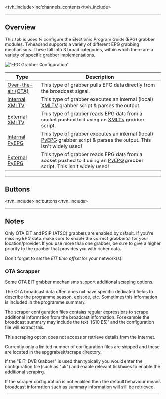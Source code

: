 <tvh_include>inc/channels_contents</tvh_include>

---

## Overview

This tab is used to configure the Electronic Program Guide (EPG) 
grabber modules. Tvheadend supports a variety of different EPG 
grabbing mechanisms. These fall into 3 broad categories, within which 
there are a variety of specific grabber implementations.

!['EPG Grabber Configuration'](static/img/doc/channel/grabber_modules_tab.png)

Type                                          | Description
----------------------------------------------|----------------------------
[Over-the-air (OTA)](class/epggrab_mod_ota)   | This type of grabber pulls EPG data directly from the broadcast signal.
[Internal XMLTV](class/epggrab_mod_int_xmltv) | This type of grabber executes an internal (local) [XMLTV](http://xmltv.org) grabber script & parses the output.
[External XMLTV](class/epggrab_mod_ext_xmltv) | This type of grabber reads EPG data from a socket pushed to it using an [XMLTV](http://xmltv.org) grabber script.
[Internal PyEPG](class/epggrab_mod_int_pyepg) | This type of grabber executes an internal (local) [PyEPG](https://github.com/adamsutton/PyEPG) grabber script & parses the output. This isn't widely used!
[External PyEPG](class/epggrab_mod_ext_pyepg) | This type of grabber reads EPG data from a socket pushed to it using an [PyEPG](https://github.com/adamsutton/PyEPG) grabber script. This isn't widely used!

---

## Buttons

<tvh_include>inc/buttons</tvh_include>

---

## Notes

Only OTA EIT and PSIP (ATSC) grabbers are enabled by default. If 
you're missing EPG data, make sure to enable the correct grabber(s) 
for your location/provider. If you use more than one grabber, be sure 
to give a higher priority to the grabber that provides you with richer data.

Don't forget to set the *EIT time offset* for your network(s)!

### OTA Scrapper

Some OTA EIT grabber mechanisms support additional scraping options.

The OTA broadcast data often does not have specific dedicated fields
to describe the programme season, episode, etc. Sometimes this
information is included in the programme summary.

The scraper configuration files contains regular expressions to scrape
additional information from the broadcast information.  For example
the broadcast summary may include the text '(S10 E5)' and the
configuration file will extract this.

This scraping option does not access or retrieve details from the
Internet.

Currently only a limited number of configuration files are shipped and
these are located in the epggrab/eit/scrape directory.

If the "EIT: DVB Grabber" is used then typically you would enter the
configuration file (such as "uk") and enable relevant tickboxes to
enable the additional scraping.

If the scraper configuration is not enabled then the default behaviour
means broadcast information such as summary information will still be
retrieved.

---
